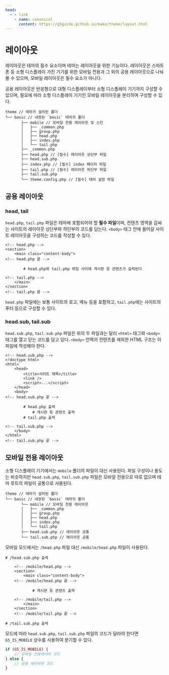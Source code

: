 ```yaml
---
head:
  - - link
    - name: canonical
      content: https://g5guide.github.io/make/theme/layout.html
---
```

# 레이아웃

레이아웃은 테마의 필수 요소이며 테마는 레이아웃을 위한 기능이다. 레이아웃은 스마트폰 등 소형 디스플레이 가진 기기를 위한 모바일 전용과 그 외의 공용 레이아웃으로 나눠 볼 수 있으며, 모바일 레이아웃은 필수 요소가 아니다.

공용 레이아웃은 반응형으로 대형 디스플레이부터 소형 디스플레이 기기까지 구성할 수 있으며, 필요에 따라 소형 디스플레이 기기인 모바일 레이아웃을 분리하여 구성할 수 있다.

```txt{3,10-17}
theme // 테마가 설치된 폴더
└── basic // 내장된 `basic` 테마의 폴더
       ├── mobile // 모바일 전용 레이아웃 및 스킨
       │   ├── _common.php
       │   ├── group.php
       │   ├── head.php
       │   ├── index.php
       │   └── tail.php
       ├── _common.php
       ├── head.php // [필수] 레이아웃 상단부 파일
       ├── head.sub.php
       ├── index.php // [필수] index 페이지 파일
       ├── tail.php // [필수] 레이아웃 하단부 파일
       ├── tail.sub.php
       └── theme.config.php // [필수] 테마 설정 파일
```

## 공용 레이아웃

### head, tail

`head.php`, `tail.php` 파일은 테마에 포함되어야 할 **필수 파일**이며, 컨텐츠 영역을 감싸는 사이트의 레이아웃 상단부와 하단부의 코드를 담는다. `<body>` 태그 안에 들어갈 사이트 레이아웃을 구성하는 코드를 작성할 수 있다.

```html{2-3,9-10}
<!-- head.php -->
<section>
    <main class="content-body">
<!-- head.php 끝 -->

        # head.php와 tail.php 파일 사이에 게시판 등 콘텐츠가 출력된다

<!-- tail.php -->
    </main>
</section>
<!-- tail.php 끝 -->
```

`head.php` 파일에는 보통 사이트의 로고, 메뉴 등을 포함하고, `tail.php`에는 사이트의 푸터 등으로 구성할 수 있다.

### head.sub, tail.sub

`head.sub.php`, `tail.sub.php` 파일은 위의 두 파일과는 달리 `<html>` 태그와 `<body>` 태그를 열고 닫는 코드를 담고 있다. `<body>` 안쪽의 컨텐츠를 제외한 HTML 구조는 이 파일에 작성해야 한다.

```html{2-9,17-18}
<!-- head.sub.php -->
<!doctype html>
<html>
    <head>
        <title>사이트 제목</title>
        <link />
        <script>...</script>
    </head>
    <body>
<!-- head.sub.php 끝 -->

        # head.php 출력
            # 게시판 등 콘텐츠 출력
        # tail.php 출력

<!-- tail.sub.php -->
    </body>
</html>
<!-- tail.sub.php 끝 -->
```

## 모바일 전용 레이아웃

소형 디스플레이 기기에서는 `mobile` 폴더의 파일이 대신 사용된다. 파일 구성이나 용도는 비슷하지만 `head.sub.php`, `tail.sub.php` 파일은 모바일 전용으로 따로 없으며 테마 루트의 파일이 공통으로 사용된다.

```txt{3,9-10}
theme // 테마가 설치된 폴더
└── basic // 내장된 `basic` 테마의 폴더
       └── mobile // 모바일 전용 레이아웃
       │   ├── _common.php
       │   ├── group.php
       │   ├── head.php
       │   ├── index.php
       │   └── tail.php
       ├── head.sub.php // 레이아웃 공통
       └── tail.sub.php // 레이아웃 공통
```

모바일 모드에서는 `/head.php` 파일 대신 `/mobile/head.php` 파일이 사용된다.

```html{1,4-5,11-12,15}
# /head.sub.php 출력

    <!-- /mobile/head.php -->
    <section>
        <main class="content-body">
    <!-- /mobile/head.php 끝 -->

            # 게시판 등 콘텐츠 출력

    <!-- /mobile/tail.php -->
        </main>
    </section>
    <!-- /mobile/tail.php 끝 -->

# /tail.sub.php 출력
```

모드에 따라 `head.sub.php`, `tail.sub.php` 파일의 코드가 달라야 한다면 `G5_IS_MOBILE` 상수를 사용하여 분기할 수 있다.

```php
if (G5_IS_MOBILE) {
    // 모바일 전용에서의 코드
} else {
    // 공용 레이아웃 코드
}
```